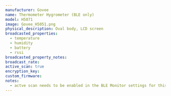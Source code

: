 ```yaml
---
manufacturer: Govee
name: Thermometer Hygrometer (BLE only)
model: H5071
image: Govee_H5051.png
physical_description: Oval body, LCD screen
broadcasted_properties:
  - temperature
  - humidity
  - battery
  - rssi
broadcasted_property_notes:
broadcast_rate:
active_scan: true
encryption_key:
custom_firmware:
notes:
  - actve scan needs to be enabled in the BLE Monitor settings for this sensor to work.
---
```

